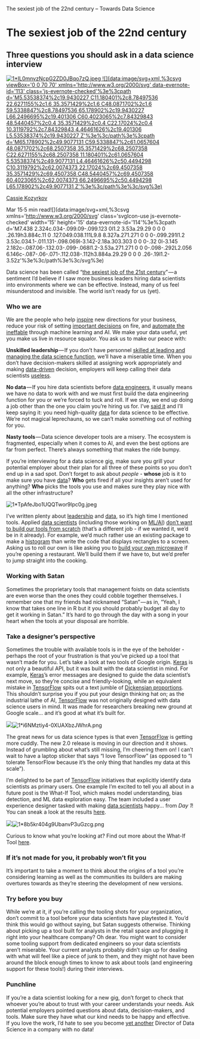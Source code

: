 The sexiest job of the 22nd century – Towards Data Science

# The sexiest job of the 22nd century

## Three questions you should ask in a data science interview

[![1*IL0mnvzNcpG2ZD0JBqo7zQ.jpeg](../_resources/39ab657ea9d01919ec5b8a055f0992d6.jpg) ![](data:image/svg+xml,%3csvg viewBox='0 0 70 70' xmlns='http://www.w3.org/2000/svg' data-evernote-id='113' class='js-evernote-checked'%3e%3cpath d='M5.53538374%2c19.9430227 C11.180401%2c8.78497536 22.6271155%2c1.6 35.3571429%2c1.6 C48.0871702%2c1.6 59.5338847%2c8.78497536 65.178902%2c19.9430227 L66.2496695%2c19.401306 C60.4023065%2c7.84329843 48.5440457%2c0.4 35.3571429%2c0.4 C22.17024%2c0.4 10.3119792%2c7.84329843 4.46461626%2c19.401306 L5.53538374%2c19.9430227 Z'%3e%3c/path%3e%3cpath d='M65.178902%2c49.9077131 C59.5338847%2c61.0657604 48.0871702%2c68.2507358 35.3571429%2c68.2507358 C22.6271155%2c68.2507358 11.180401%2c61.0657604 5.53538374%2c49.9077131 L4.46461626%2c50.4494298 C10.3119792%2c62.0074373 22.17024%2c69.4507358 35.3571429%2c69.4507358 C48.5440457%2c69.4507358 60.4023065%2c62.0074373 66.2496695%2c50.4494298 L65.178902%2c49.9077131 Z'%3e%3c/path%3e%3c/svg%3e)](https://towardsdatascience.com/@kozyrkov?source=post_header_lockup)

[Cassie Kozyrkov](https://towardsdatascience.com/@kozyrkov)

Mar 15·5 min read![](data:image/svg+xml,%3csvg xmlns='http://www.w3.org/2000/svg' class='svgIcon-use js-evernote-checked' width='15' height='15' data-evernote-id='114'%3e%3cpath d='M7.438 2.324c.034-.099.09-.099.123 0l1.2 3.53a.29.29 0 0 0 .26.19h3.884c.11 0 .127.049.038.111L9.8 8.327a.271.271 0 0 0-.099.291l1.2 3.53c.034.1-.011.131-.098.069l-3.142-2.18a.303.303 0 0 0-.32 0l-3.145 2.182c-.087.06-.132.03-.099-.068l1.2-3.53a.271.271 0 0 0-.098-.292L2.056 6.146c-.087-.06-.071-.112.038-.112h3.884a.29.29 0 0 0 .26-.19l1.2-3.52z'%3e%3c/path%3e%3c/svg%3e)

Data science has been called “[the sexiest job of the 21st century](http://bit.ly/sexy21cjob)” — a sentiment I’d believe if I saw more business leaders hiring data scientists into environments where we can be effective. Instead, many of us feel misunderstood and invisible. The world isn’t ready for us (yet).

### Who we are

We are the people who help [inspire](http://bit.ly/quaesita_analysts) new directions for your business, reduce your risk of setting [important decisions](http://bit.ly/quaesita_statistics) on fire, and [automate the ineffable](http://bit.ly/quaesita_simplest) through machine learning and AI. We make your data useful, yet you make us live in resource squalor. You ask us to make our peace with:

**Unskilled leadership** — If you don’t have personnel [skilled at leading and managing the data science function](http://bit.ly/quaesita_dsleaders), we’ll have a miserable time. When you don’t have decision-makers skilled at assigning work appropriately and making [data-driven](http://bit.ly/quaesita_inspired) decision, employers will keep calling their data scientists [useless](http://bit.ly/quaesita_bubble).

**No data** — If you hire data scientists before [data engineers](http://bit.ly/quaesita_roles), it usually means we have no data to work with and we must first build the data engineering function for you or we’re forced to tuck and roll. If we stay, we end up doing a job other than the one you claim you’re hiring us for. I’ve [said it](http://bit.ly/quaesita_aibias) and I’ll keep saying it: you need high-quality [data](http://bit.ly/quaesita_hist) for data science to be effective. We’re not magical leprechauns, so we can’t make something out of nothing for you.

**Nasty tools** — Data science developer tools are a misery. The ecosystem is fragmented, especially when it comes to AI, and even the best options are far from perfect. There’s always something that makes the ride bumpy.

If you’re interviewing for a data science gig, make sure you grill your potential employer about their plan for all three of these points so you don’t end up in a sad spot. Don’t forget to ask about *people* - **whose** job is it to make sure you have [data](http://bit.ly/quaesita_hist)? **Who** gets fired if all your insights aren’t used for anything? **Who** picks the tools you use and makes sure they play nice with all the other infrastructure?

![1*TpAfeJbo1UQQTwor9lpc0g.jpeg](../_resources/3390daad0e7873551cca31cfed58a235.jpg)

I’ve written plenty about [leadership](http://bit.ly/quaesita_dsleaders) and [data](http://bit.ly/quaesita_hist), so it’s high time I mentioned tools. Applied [data scientists](http://bit.ly/quaesita_datasci) (including those working on [ML/AI](http://bit.ly/quaesita_emperor)) [don’t want to build our tools from scratch](http://bit.ly/quaesita_kubeflow) (that’s a different job - if we wanted it, we’d be in it already). For example, we’d much rather use an existing package to make a [histogram](http://bit.ly/quaesita_hist) than write the code that displays rectangles to a screen. Asking us to roll our own is like asking you to [build your own microwave](http://bit.ly/quaesita_fail) if you’re opening a restaurant. We’ll build them if we have to, but we’d prefer to jump straight into the cooking.

### Working with Satan

Sometimes the proprietary tools that management foists on data scientists are even worse than the ones they could cobble together themselves. I remember one that my friends had nicknamed “Satan” — as in, “Yeah, I know that takes one line in R but it you should probably budget all day to get it working in Satan.” It’s hard to go through the day with a song in your heart when the tools at your disposal are horrible.

### Take a designer’s perspective

Sometimes the trouble with available tools is in the eye of the beholder - perhaps the root of your frustration is that you’ve picked up a tool that wasn’t made for you. Let’s take a look at two tools of Google origin. [Keras](http://keras.io/) is not only a beautiful API, but it was built with the data scientist in mind. For example, [Keras](http://keras.io/)’s error messages are designed to guide the data scientist’s next move, so they’re concise and friendly-looking, while an equivalent mistake in [TensorFlow](http://bit.ly/quaesita_tf) spits out a text jumble of [Dickensian proportions](http://bit.ly/dickens4m). This shouldn’t surprise you if you put your design thinking hat on; as the industrial lathe of AI, [TensorFlow](http://bit.ly/quaesita_tf) was not originally designed with data science users in mind. It was made for researchers breaking new ground at Google scale… and it’s good at what it’s built for.

![](../_resources/6c136f441ac7e3126045bb969cc26ec9.png)![1*i6NMztiy4-0XUAXbzJWhrA.png](../_resources/4025cc730d2c2bec3386fe46b356ee4a.png)

The great news for us data science types is that even [TensorFlow](http://bit.ly/quaesita_tf) is getting more cuddly. The new 2.0 release is moving in our direction and it shows. Instead of grumbling about what’s still missing, I’m cheering them on! I can’t wait to have a laptop sticker that says “I love TensorFlow” (as opposed to “I tolerate TensorFlow because it’s the only thing that handles my data at this scale”).

I’m delighted to be part of [TensorFlow](http://bit.ly/quaesita_tf) initiatives that explicitly identify data scientists as primary users. One example I’m excited to tell you all about in a future post is the What-If Tool, which makes model understanding, bias detection, and ML data exploration easy. The team included a user experience designer tasked with making [data scientists](http://bit.ly/quaesita_datasci) happy... from *Day 1*! You can sneak a look at the results [here](http://bit.ly/whatiftool).

![](../_resources/60bfc33fb30d4097cbcc1663ec5db751.png)![1*8b5kr404g9UbanvP3uGzcg.png](../_resources/b96dfcdde52fd9739cbb9553ce7b09d2.png)

Curious to know what you’re looking at? Find out more about the What-If Tool [here](http://bit.ly/whatiftool).

### If it’s not made for you, it probably won’t fit you

It’s important to take a moment to think about the origins of a tool you’re considering learning as well as the communities its builders are making overtures towards as they’re steering the development of new versions.

### Try before you buy

While we’re at it, if you’re calling the tooling shots for your organization, don’t commit to a tool before your data scientists have playtested it. You’d think this would go without saying, but Satan suggests otherwise. Thinking about picking up a tool built for analysts in the retail space and plugging it right into your healthcare company? Oh dear. You might want to consider some tooling support from dedicated engineers so your data scientists aren’t miserable. Your current analysts probably didn’t sign up for dealing with what will feel like a piece of junk to them, and they might not have been around the block enough times to know to ask about tools (and engineering support for these tools!) during their interviews.

### Punchline

If you’re a data scientist looking for a new gig, don’t forget to check that whoever you’re about to trust with your career understands your needs. Ask potential employers pointed questions about data, decision-makers, and tools. Make sure they have what our kind needs to be happy and effective. If you love the work, I’d hate to see you become [yet another](http://bit.ly/quaesita_bubble) Director of Data Science in a company with no data!